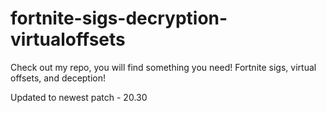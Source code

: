 # fortnite-sigs-decryption-virtualoffsets
Check out my repo, you will find something you need! Fortnite sigs, virtual offsets, and deception! 

Updated to newest patch - 20.30
